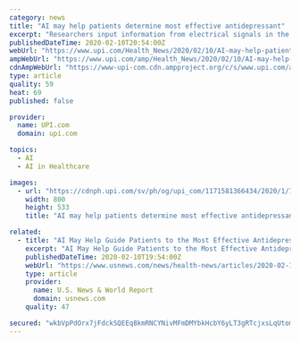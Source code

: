 ```yaml
---
category: news
title: "AI may help patients determine most effective antidepressant"
excerpt: "Researchers input information from electrical signals in the brain into a computer program that learns as it goes. Based on brain activity, the AI technology helped predict whether or not an antidepressant will help treat a particular person's depression. So far, the new technology has only been tested on one type of antidepressant ..."
publishedDateTime: 2020-02-10T20:54:00Z
webUrl: "https://www.upi.com/Health_News/2020/02/10/AI-may-help-patients-determine-most-effective-antidepressant/1171581366434/"
ampWebUrl: "https://www.upi.com/amp/Health_News/2020/02/10/AI-may-help-patients-determine-most-effective-antidepressant/1171581366434/"
cdnAmpWebUrl: "https://www-upi-com.cdn.ampproject.org/c/s/www.upi.com/amp/Health_News/2020/02/10/AI-may-help-patients-determine-most-effective-antidepressant/1171581366434/"
type: article
quality: 59
heat: 69
published: false

provider:
  name: UPI.com
  domain: upi.com

topics:
  - AI
  - AI in Healthcare

images:
  - url: "https://cdnph.upi.com/sv/ph/og/upi_com/1171581366434/2020/1/7986d4db507d8fe67a269e40fbed16ee/v1.5/AI-may-help-patients-determine-most-effective-antidepressant.jpg"
    width: 800
    height: 533
    title: "AI may help patients determine most effective antidepressant"

related:
  - title: "AI May Help Guide Patients to the Most Effective Antidepressant"
    excerpt: "AI May Help Guide Patients to the Most Effective Antidepressant By Serena Gordon HealthDay Reporter MONDAY, Feb. 10, 2020 (HealthDay News) -- Choosing the right antidepressant for someone who is depressed can be hit or miss."
    publishedDateTime: 2020-02-10T19:54:00Z
    webUrl: "https://www.usnews.com/news/health-news/articles/2020-02-10/ai-may-help-guide-patients-to-the-most-effective-antidepressant"
    type: article
    provider:
      name: U.S. News & World Report
      domain: usnews.com
    quality: 47

secured: "wkbVpPdOrx7jFdckSQEEq8kmRNCYNivMFmDMYbkHcbY6yLT3gRTcjxsLqUtomXEPm65PRBP/HZe4Cpv7PgJqd3CjgIxnp4ywMTBxXUscGoDPDgUUHmW+oWjiW3yRk0MVEdvU9zmxmdFTwDSC9o7nb0m3o4F+RsHDJf4uhQAlh1pTtBza2QcNm1RvJqRgX/kPd69mfWt2Ifqs1v62Zdfb0gyAPNShdpGejVcpkTHYyDObmck3AHBqQ6xOB0k7eL1pKVW5IyXU+T3UOEyVY3nCISjd8BiDu+BgSjMh2To39j2rkIYLnHryoCy4vxra0UYR;//NdhwpT8wLzBqGvYBgdww=="
---
```


